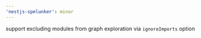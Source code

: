 ```yaml
---
'nestjs-spelunker': minor
---
```


support excluding modules from graph exploration via `ignoreImports` option
